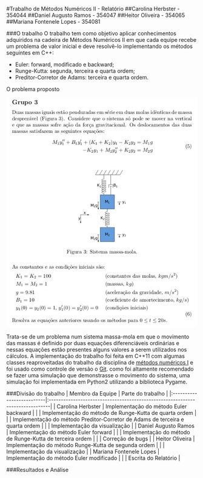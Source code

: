 #Trabalho de Métodos Numéricos II - Relatório
##Carolina Herbster - 354044
##Daniel Augusto Ramos - 354047
##Heitor Oliveira - 354065
##Mariana Fontenele Lopes - 354081

###O trabalho
O trabalho tem como objetivo aplicar conhecimentos adquiridos na cadeira de Métodos Numéricos II em que cada equipe recebe um problema de valor inicial e deve resolvê-lo implementando os métodos seguintes em C++:

* Euler: forward, modificado e backward;
* Runge-Kutta: segunda, terceira e quarta ordem;
* Preditor-Corretor de Adams: terceira e quarta ordem.

O problema proposto

<p align="center"><img src="./apresentação/enunciado.png"/></p>

Trata-se de um problema num sistema massa-mola em que o movimento das massas é definido por duas equações diferenciáveis ordinárias e nessas equações estão presentes alguns valores a serem utilizados nos cálculos. A implementação do trabalho foi feita em C++11 com algumas classes reaproveitadas do trabalho da disciplina de [métodos numéricos I](https://github.com/danisson/final-metodos1) e foi usado como controle de versão o [Git](https://github.com/danisson/final-metodos2).
como foi altamente recomendado se fazer uma simulação que demonstrasse o movimento do sistema, uma simulação foi implementada em Python2 utilizando a biblioteca Pygame.

###Divisão do trabalho
| Membro da Equipe 			| Parte do trabalho 										                   	|
|:--------------------------|:------------------------------------------------------------------------------|
| Carolina Herbster  		| Implementação do método Euler backward										|
|							| Implementação do método de Runge-Kutta de quarta ordem						|
|							| Implementação do método Preditor-Corretor de Adams de terceira e quarta ordem	|
|							| Implementação da visualização													|
| Daniel Augusto Ramos		| Implementação do método Euler forward											|
|							| Implementação do método de Runge-Kutta de terceira ordem						|
|							| Correção de bugs																|
| Heitor Oliveira			| Implementação do método Runge-Kutta de segunda ordem							|
|							| Implementação da visualização													|
| Mariana Fontenele Lopes	| Implementação do método Euler modificado										|
|							| Escrita do Relatório 															|

###Resultados e Análise
